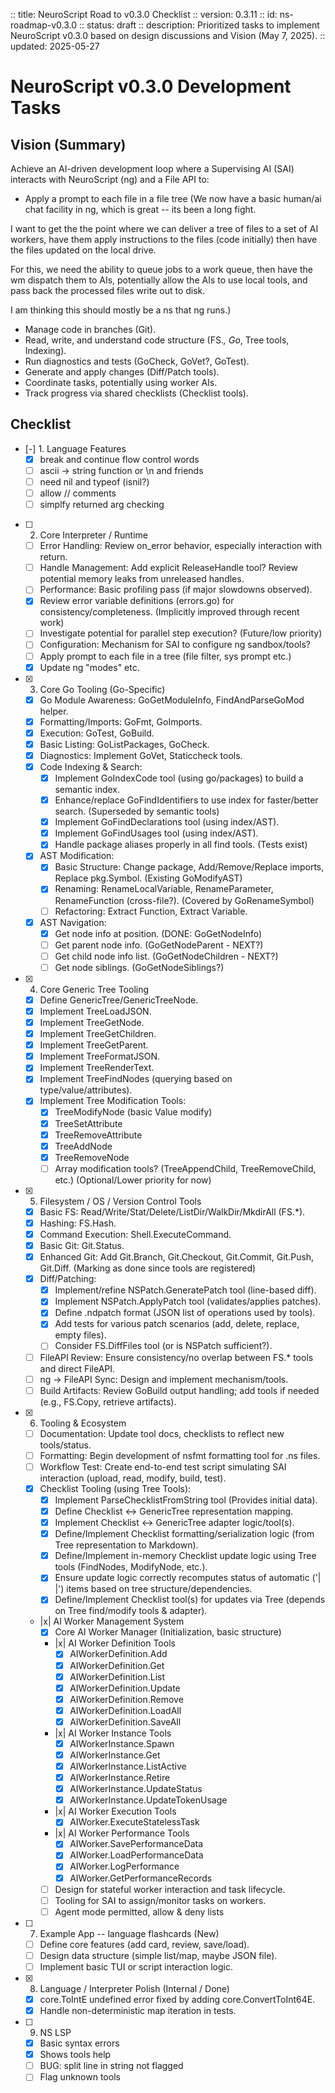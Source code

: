 :: title: NeuroScript Road to v0.3.0 Checklist
:: version: 0.3.11
:: id: ns-roadmap-v0.3.0
:: status: draft
:: description: Prioritized tasks to implement NeuroScript v0.3.0 based on design discussions and Vision (May 7, 2025).
:: updated: 2025-05-27

# NeuroScript v0.3.0 Development Tasks

## Vision (Summary)

Achieve an AI-driven development loop where a Supervising AI (SAI) interacts with NeuroScript (ng) and a File API to:
- Apply a prompt to each file in a file tree 
(We now have a basic human/ai chat facility in ng, which is great -- its been a long fight.

I want to get the the point where we can deliver a tree of files to a set of AI workers, have them apply instructions to the files (code initially) then have the files updated on the local drive.

For this, we need the ability to queue jobs to a work queue, then have the wm dispatch them to AIs, potentially allow the AIs to use local tools, and pass back the processed files write out to disk.

I am thinking this should mostly be a ns that ng runs.)


- Manage code in branches (Git).
- Read, write, and understand code structure (FS.*, Go*, Tree tools, Indexing).
- Run diagnostics and tests (GoCheck, GoVet?, GoTest).
- Generate and apply changes (Diff/Patch tools).
- Coordinate tasks, potentially using worker AIs.
- Track progress via shared checklists (Checklist tools).

## Checklist

- [-] 1. Language Features
    - [x] break and continue flow control words
    - [ ] ascii -> string function or \n and friends
    - [ ] need nil and typeof (isnil?)
    - [ ] allow // comments
    - [ ] simplfy returned arg checking

- [ ] 2. Core Interpreter / Runtime
    - [ ] Error Handling: Review on_error behavior, especially interaction with return.
    - [ ] Handle Management: Add explicit ReleaseHandle tool? Review potential memory leaks from unreleased handles.
    - [ ] Performance: Basic profiling pass (if major slowdowns observed).
    - [x] Review error variable definitions (errors.go) for consistency/completeness. (Implicitly improved through recent work)
    - [ ] Investigate potential for parallel step execution? (Future/low priority)
    - [ ] Configuration: Mechanism for SAI to configure ng sandbox/tools?
    - [ ] Apply prompt to each file in a tree (file filter, sys prompt etc.)
    - [x] Update ng "modes" etc.

- [x] 3. Core Go Tooling (Go-Specific)
    - [x] Go Module Awareness: GoGetModuleInfo, FindAndParseGoMod helper.
    - [x] Formatting/Imports: GoFmt, GoImports.
    - [x] Execution: GoTest, GoBuild.
    - [x] Basic Listing: GoListPackages, GoCheck.
    - [x] Diagnostics: Implement GoVet, Staticcheck tools.
    - [x] Code Indexing & Search:
        - [x] Implement GoIndexCode tool (using go/packages) to build a semantic index.
        - [x] Enhance/replace GoFindIdentifiers to use index for faster/better search. (Superseded by semantic tools)
        - [x] Implement GoFindDeclarations tool (using index/AST).
        - [x] Implement GoFindUsages tool (using index/AST).
        - [x] Handle package aliases properly in all find tools. (Tests exist)
    - [x] AST Modification:
        - [x] Basic Structure: Change package, Add/Remove/Replace imports, Replace pkg.Symbol. (Existing GoModifyAST)
        - [x] Renaming: RenameLocalVariable, RenameParameter, RenameFunction (cross-file?). (Covered by GoRenameSymbol)
        - [ ] Refactoring: Extract Function, Extract Variable.
    - [x] AST Navigation:
        - [x] Get node info at position. (DONE: GoGetNodeInfo)
        - [ ] Get parent node info. (GoGetNodeParent - NEXT?)
        - [ ] Get child node info list. (GoGetNodeChildren - NEXT?)
        - [ ] Get node siblings. (GoGetNodeSiblings?)

- [x] 4. Core Generic Tree Tooling
    - [x] Define GenericTree/GenericTreeNode.
    - [x] Implement TreeLoadJSON.
    - [x] Implement TreeGetNode.
    - [x] Implement TreeGetChildren.
    - [x] Implement TreeGetParent.
    - [x] Implement TreeFormatJSON.
    - [x] Implement TreeRenderText.
    - [x] Implement TreeFindNodes (querying based on type/value/attributes).
    - [x] Implement Tree Modification Tools:
        - [x] TreeModifyNode (basic Value modify)
        - [x] TreeSetAttribute
        - [x] TreeRemoveAttribute
        - [x] TreeAddNode
        - [x] TreeRemoveNode
        - [ ] Array modification tools? (TreeAppendChild, TreeRemoveChild, etc.) (Optional/Lower priority for now)

- [x] 5. Filesystem / OS / Version Control Tools
    - [x] Basic FS: Read/Write/Stat/Delete/ListDir/WalkDir/MkdirAll (FS.*).
    - [x] Hashing: FS.Hash.
    - [x] Command Execution: Shell.ExecuteCommand.
    - [x] Basic Git: Git.Status.
    - [x] Enhanced Git: Add Git.Branch, Git.Checkout, Git.Commit, Git.Push, Git.Diff. (Marking as done since tools are registered)
    - [x] Diff/Patching:
        - [x] Implement/refine NSPatch.GeneratePatch tool (line-based diff).
        - [x] Implement NSPatch.ApplyPatch tool (validates/applies patches).
        - [x] Define .ndpatch format (JSON list of operations used by tools).
        - [x] Add tests for various patch scenarios (add, delete, replace, empty files).
        - [ ] Consider FS.DiffFiles tool (or is NSPatch sufficient?).
    - [ ] FileAPI Review: Ensure consistency/no overlap between FS.* tools and direct FileAPI.
    - [ ] ng -> FileAPI Sync: Design and implement mechanism/tools.
    - [ ] Build Artifacts: Review GoBuild output handling; add tools if needed (e.g., FS.Copy, retrieve artifacts).

- [x] 6. Tooling & Ecosystem
    - [ ] Documentation: Update tool docs, checklists to reflect new tools/status.
    - [ ] Formatting: Begin development of nsfmt formatting tool for .ns files.
    - [ ] Workflow Test: Create end-to-end test script simulating SAI interaction (upload, read, modify, build, test).
    - [x] Checklist Tooling (using Tree Tools):
        - [x] Implement ParseChecklistFromString tool (Provides initial data).
        - [x] Define Checklist <-> GenericTree representation mapping.
        - [x] Implement Checklist <-> GenericTree adapter logic/tool(s).
        - [x] Define/Implement Checklist formatting/serialization logic (from Tree representation to Markdown).
        - [x] Define/Implement in-memory Checklist update logic using Tree tools (FindNodes, ModifyNode, etc.).
        - [x] Ensure update logic correctly recomputes status of automatic ('| |') items based on tree structure/dependencies.
        - [x] Define/Implement Checklist tool(s) for updates via Tree (depends on Tree find/modify tools & adapter).
    - |x| AI Worker Management System
        - [x] Core AI Worker Manager (Initialization, basic structure)
        - |x| AI Worker Definition Tools
            - [x] AIWorkerDefinition.Add
            - [x] AIWorkerDefinition.Get
            - [x] AIWorkerDefinition.List
            - [x] AIWorkerDefinition.Update
            - [x] AIWorkerDefinition.Remove
            - [x] AIWorkerDefinition.LoadAll
            - [x] AIWorkerDefinition.SaveAll
        - |x| AI Worker Instance Tools
            - [x] AIWorkerInstance.Spawn
            - [x] AIWorkerInstance.Get
            - [x] AIWorkerInstance.ListActive
            - [x] AIWorkerInstance.Retire
            - [x] AIWorkerInstance.UpdateStatus
            - [x] AIWorkerInstance.UpdateTokenUsage
        - |x| AI Worker Execution Tools
            - [x] AIWorker.ExecuteStatelessTask
        - |x| AI Worker Performance Tools
            - [x] AIWorker.SavePerformanceData
            - [x] AIWorker.LoadPerformanceData
            - [x] AIWorker.LogPerformance
            - [x] AIWorker.GetPerformanceRecords
        - [ ] Design for stateful worker interaction and task lifecycle.
        - [ ] Tooling for SAI to assign/monitor tasks on workers.
        - [ ] Agent mode permitted, allow & deny lists

- [ ] 7. Example App -- language flashcards (New)
    - [ ] Define core features (add card, review, save/load).
    - [ ] Design data structure (simple list/map, maybe JSON file).
    - [ ] Implement basic TUI or script interaction logic.

- [x] 8. Language / Interpreter Polish (Internal / Done)
    - [x] core.ToIntE undefined error fixed by adding core.ConvertToInt64E.
    - [x] Handle non-deterministic map iteration in tests.

- [ ] 9. NS LSP
    - [x] Basic syntax errors
    - [x] Shows tools help
    - [ ] BUG: split line in string not flagged
    - [ ] Flag unknown tools
